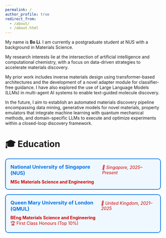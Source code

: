 ```yaml
---
permalink: /
author_profile: true
redirect_from: 
  - /about/
  - /about.html
---
```



My name is **Bo Li**. I am currently a postgraduate student at NUS with a background in Materials Science.  

My research interests lie at the intersection of artificial intelligence and computational chemistry, with a focus on data-driven strategies to accelerate materials discovery.  

My prior work includes inverse materials design using transformer-based architectures and the development of a novel adapter module for classifier-free guidance. I have also explored the use of Large Language Models (LLMs) in multi-agent AI systems to enable text-guided molecule discovery.  

In the future, I aim to establish an automated materials discovery pipeline encompassing data mining, generative models for novel materials, property emulators that integrate machine learning with quantum mechanical methods, and domain-specific LLMs to execute and optimize experiments within a closed-loop discovery framework.  

# 🎓 Education

<div style="border: 2px solid #0073e6; border-radius: 10px; padding: 15px; margin-bottom: 15px; background-color: #f0f8ff; color: #cc0000;">
  <div style="display: flex; justify-content: space-between; align-items: center;">
    <h3 style="margin: 0; color: #0073e6;">National University of Singapore (NUS)</h3>
    <span style="font-style: italic; color: #cc0000;">📍 Singapore, 2025–Present</span>
  </div>
  <p style="margin-top: 10px; margin-bottom: 0; color: #cc0000;">
    <b>MSc Materials Science and Engineering</b>
  </p>
</div>

<div style="border: 2px solid #0073e6; border-radius: 10px; padding: 15px; margin-bottom: 15px; background-color: #f0f8ff; color: #cc0000;">
  <div style="display: flex; justify-content: space-between; align-items: center;">
    <h3 style="margin: 0; color: #0073e6;">Queen Mary University of London (QMUL)</h3>
    <span style="font-style: italic; color: #cc0000;">📍 United Kingdom, 2021–2025</span>
  </div>
  <p style="margin-top: 10px; margin-bottom: 0; color: #cc0000;">
    <b>BEng Materials Science and Engineering</b><br>
    🏆 First Class Honours (Top 10%)
  </p>
</div>

